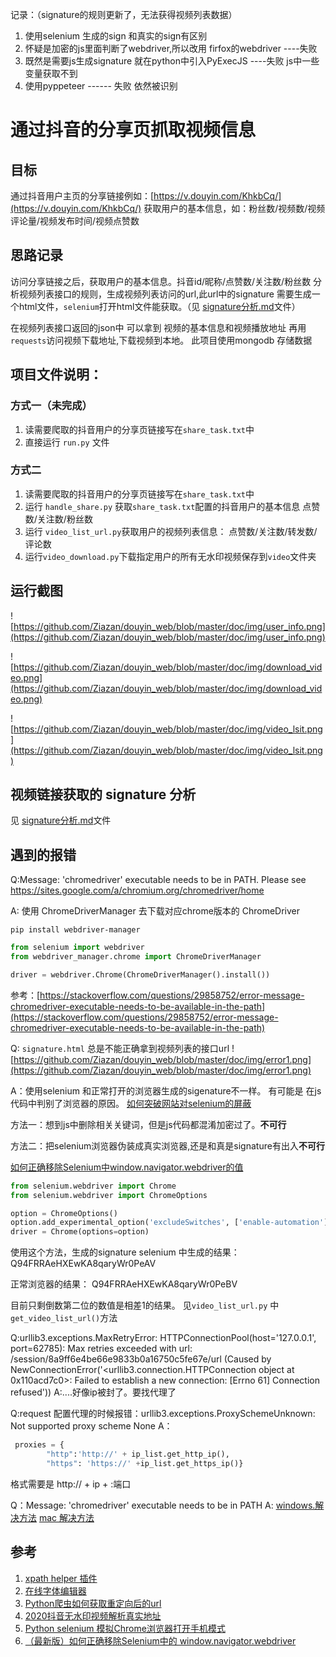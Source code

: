 <!--
 * @Author: your name
 * @Date: 2020-05-03 18:04:10
 * @LastEditTime: 2020-05-25 00:07:38
 * @LastEditors: Please set LastEditors
 * @Description: In User Settings Edit
 * @FilePath: /python/douyin_web/README.md
 -->
记录：（signature的规则更新了，无法获得视频列表数据）
1. 使用selenium 生成的sign 和真实的sign有区别
2. 怀疑是加密的js里面判断了webdriver,所以改用 firfox的webdriver  ----失败
3. 既然是需要js生成signature 就在python中引入PyExecJS  ----失败 js中一些变量获取不到
4. 使用pyppeteer  ------ 失败 依然被识别

# 通过抖音的分享页抓取视频信息

## 目标
通过抖音用户主页的分享链接例如：[https://v.douyin.com/KhkbCq/](https://v.douyin.com/KhkbCq/)
获取用户的基本信息，如：粉丝数/视频数/视频评论量/视频发布时间/视频点赞数

## 思路记录
 访问分享链接之后，获取用户的基本信息。抖音id/昵称/点赞数/关注数/粉丝数
 分析视频列表接口的规则，生成视频列表访问的url,此url中的signature 需要生成一个html文件，`selenium`打开html文件能获取。（见 [signature分析.md](https://github.com/Ziazan/douyin_web/blob/master/doc/signature%E5%88%86%E6%9E%90.md)文件）

 在视频列表接口返回的json中 可以拿到 视频的基本信息和视频播放地址
 再用`requests`访问视频下载地址,下载视频到本地。
 此项目使用mongodb 存储数据

## 项目文件说明：
### 方式一（未完成）
1. 读需要爬取的抖音用户的分享页链接写在`share_task.txt`中
2. 直接运行 `run.py` 文件

### 方式二
1. 读需要爬取的抖音用户的分享页链接写在`share_task.txt`中
2. 运行 `handle_share.py` 获取`share_task.txt`配置的抖音用户的基本信息 点赞数/关注数/粉丝数
3. 运行 `video_list_url.py`获取用户的视频列表信息： 点赞数/关注数/转发数/评论数
4. 运行`video_download.py`下载指定用户的所有无水印视频保存到`video`文件夹


## 运行截图
![https://github.com/Ziazan/douyin_web/blob/master/doc/img/user_info.png](https://github.com/Ziazan/douyin_web/blob/master/doc/img/user_info.png)

![https://github.com/Ziazan/douyin_web/blob/master/doc/img/download_video.png](https://github.com/Ziazan/douyin_web/blob/master/doc/img/download_video.png)

![https://github.com/Ziazan/douyin_web/blob/master/doc/img/video_lsit.png](https://github.com/Ziazan/douyin_web/blob/master/doc/img/video_lsit.png)


## 视频链接获取的 signature 分析
见 [signature分析.md](https://github.com/Ziazan/douyin_web/blob/master/doc/signature%E5%88%86%E6%9E%90.md)文件

## 遇到的报错
Q:Message: 'chromedriver' executable needs to be in PATH. Please see https://sites.google.com/a/chromium.org/chromedriver/home

A:
使用 ChromeDriverManager 去下载对应chrome版本的 ChromeDriver
```
pip install webdriver-manager
```
```python
from selenium import webdriver
from webdriver_manager.chrome import ChromeDriverManager

driver = webdriver.Chrome(ChromeDriverManager().install())

```

参考：[https://stackoverflow.com/questions/29858752/error-message-chromedriver-executable-needs-to-be-available-in-the-path](https://stackoverflow.com/questions/29858752/error-message-chromedriver-executable-needs-to-be-available-in-the-path)

Q: `signature.html` 总是不能正确拿到视频列表的接口url 
![https://github.com/Ziazan/douyin_web/blob/master/doc/img/error1.png](https://github.com/Ziazan/douyin_web/blob/master/doc/img/error1.png)

A：使用selenium 和正常打开的浏览器生成的sigenature不一样。 有可能是 在js代码中判别了浏览器的原因。
[如何突破网站对selenium的屏蔽](https://blog.csdn.net/clf63082/article/details/100223126?utm_medium=distribute.pc_relevant.none-task-blog-BlogCommendFromBaidu-2&depth_1-utm_source=distribute.pc_relevant.none-task-blog-BlogCommendFromBaidu-2)

方法一：想到js中删除相关关键词，但是js代码都混淆加密过了。**不可行**

方法二：把selenium浏览器伪装成真实浏览器,还是和真是signature有出入**不可行**

[如何正确移除Selenium中window.navigator.webdriver的值](https://cloud.tencent.com/developer/article/1397806)

```python
from selenium.webdriver import Chrome
from selenium.webdriver import ChromeOptions

option = ChromeOptions()
option.add_experimental_option('excludeSwitches', ['enable-automation'])
driver = Chrome(options=option)
```
使用这个方法，生成的signature
selenium 中生成的结果：
Q94FRRAeHXEwKA8qaryWr0PeAV

正常浏览器的结果：
Q94FRRAeHXEwKA8qaryWr0PeBV

目前只剩倒数第二位的数值是相差1的结果。
见`video_list_url.py` 中`get_video_list_url()`方法

Q:urllib3.exceptions.MaxRetryError: HTTPConnectionPool(host='127.0.0.1', port=62785): Max retries exceeded with url: /session/8a9ff6e4be66e9833b0a16750c5fe67e/url (Caused by NewConnectionError('<urllib3.connection.HTTPConnection object at 0x110acd7c0>: Failed to establish a new connection: [Errno 61] Connection refused'))
A:....好像ip被封了。要找代理了

Q:request 配置代理的时候报错：urllib3.exceptions.ProxySchemeUnknown: Not supported proxy scheme None
A：
```python
 proxies = { 
        "http":'http://' + ip_list.get_http_ip(),
        "https": 'https://' +ip_list.get_https_ip()}
```
格式需要是 http:// + ip + :端口

Q：Message: 'chromedriver' executable needs to be in PATH
A:
[windows.解决方法](https://blog.csdn.net/su_2018/article/details/100127223)
[mac 解决方法](https://blog.csdn.net/tymatlab/article/details/78649727)

## 参考
1. [xpath helper 插件](https://blog.csdn.net/love666666shen/article/details/72613143)
2. [在线字体编辑器](https://kekee000.github.io/fonteditor/)
3. [Python爬虫如何获取重定向后的url](https://blog.csdn.net/lclfeng/article/details/88647616)
4. [2020抖音无水印视频解析真实地址](https://blog.csdn.net/qq_36737934/article/details/104127835)
5. [Python selenium 模拟Chrome浏览器打开手机模式](https://www.cnblogs.com/yiwenrong/p/12664414.html)
6. [（最新版）如何正确移除Selenium中的 window.navigator.webdriver](https://cloud.tencent.com/developer/article/1598082)